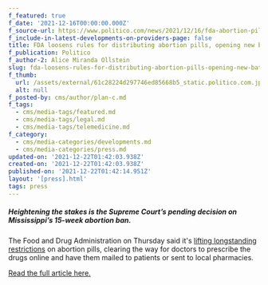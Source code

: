 ```yaml
---
f_featured: true
f_date: '2021-12-16T00:00:00.000Z'
f_source-url: https://www.politico.com/news/2021/12/16/fda-abortion-pill-loosen-rules-525164
f_include-in-latest-developments-on-providers-page: false
title: FDA loosens rules for distributing abortion pills, opening new battle fronts
f_publication: Politico
f_author-2: Alice Miranda Ollstein
slug: fda-loosens-rules-for-distributing-abortion-pills-opening-new-battle-fronts
f_thumb:
  url: /assets/external/61c28224d297746ed85668b5_static.politico.com.jpg
  alt: null
f_posted-by: cms/author/plan-c.md
f_tags:
  - cms/media-tags/featured.md
  - cms/media-tags/legal.md
  - cms/media-tags/telemedicine.md
f_category:
  - cms/media-categories/developments.md
  - cms/media-categories/press.md
updated-on: '2021-12-22T01:42:03.938Z'
created-on: '2021-12-22T01:42:03.938Z'
published-on: '2021-12-22T01:42:14.951Z'
layout: '[press].html'
tags: press
---
```


##### Heightening the stakes is the Supreme Court’s pending decision on Mississippi’s 15-week abortion ban.

The Food and Drug Administration on Thursday said it's [lifting longstanding restrictions](https://www.fda.gov/drugs/postmarket-drug-safety-information-patients-and-providers/mifeprex-mifepristone-information) on abortion pills, clearing the way for doctors to prescribe the drugs online and have them mailed to patients or sent to local pharmacies.

[Read the full article here.](https://www.politico.com/news/2021/12/16/fda-abortion-pill-loosen-rules-525164)

